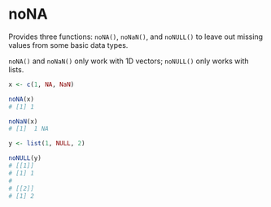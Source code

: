 # noNA

Provides three functions: `noNA()`, `noNaN()`, and `noNULL()` to leave out missing values from some basic data types.

`noNA()` and `noNaN()` only work with 1D vectors; `noNULL()` only works with lists.

```r
x <- c(1, NA, NaN)

noNA(x)
# [1] 1

noNaN(x)
# [1]  1 NA

y <- list(1, NULL, 2)

noNULL(y)
# [[1]]
# [1] 1
#
# [[2]]
# [1] 2
```
